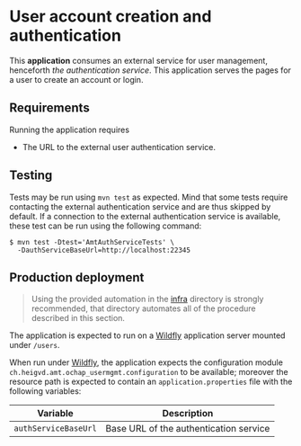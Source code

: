 # User account creation and authentication

This **application** consumes an external service for user management,
henceforth _the authentication service_.
This application serves the pages for a user to create an account or login.

## Requirements

Running the application requires

- The URL to the external user authentication service.

## Testing

Tests may be run using `mvn test` as expected.
Mind that some tests require contacting the external authentication service
and are thus skipped by default.
If a connection to the external authentication service is available, these test
can be run using the following command:

```console
$ mvn test -Dtest='AmtAuthServiceTests' \
  -DauthServiceBaseUrl=http://localhost:22345
```

## Production deployment

> Using the provided automation in the [infra](../infra) directory is strongly
> recommended, that directory automates all of the procedure described in this
> section.

The application is expected to run on a [Wildfly][] application server mounted
under `/users`.

[Wildfly]: https://www.wildfly.org/

When run under [Wildfly][], the application expects the configuration module
`ch.heigvd.amt.ochap_usermgmt.configuration` to be available; moreover the
resource path is expected to contain an `application.properties` file with the
following variables:

Variable              | Description                             |
--------              | -----------                             |
`authServiceBaseUrl`  | Base URL of the authentication service  |
